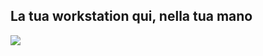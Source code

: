 <?php require("../../entete.php"); ?> <?php require("../../base.php"); ?>

<div id="corps">

<h2>La tua workstation qui, nella tua mano</h2>

<img src="Images/earth.png" />

</div>


